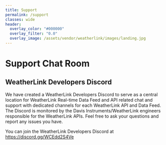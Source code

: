 ```yaml
---
title: Support
permalink: /support
classes: wide
header:
  overlay_color: "#000000"
  overlay_filter: "0.0"
  overlay_image: /assets/vendor/weatherlink/images/landing.jpg
---
```


# Support Chat Room

## WeatherLink Developers Discord

We have created a WeatherLink Developers Discord to serve as a central location for WeatherLink Real-time Data Feed and API related chat and support with dedicated channels for each WeatherLink API and Data Feed. The Discord is monitored by the Davis Instruments/WeatherLink engineers responsible for the WeatherLink APIs. Feel free to ask your questions and report any issues you have.

You can join the WeatherLink Developers Discord at <a href="https://discord.gg/WCEdd2S4Ve">https://discord.gg/WCEdd2S4Ve</a>
